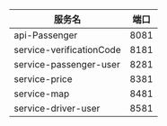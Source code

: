| 服务名                      | 端口   |
|--------------------------|------|
| api-Passenger            | 8081 |
| service-verificationCode | 8181 |
| service-passenger-user   | 8281 |
| service-price            | 8381 |
| service-map              | 8481 |
| service-driver-user      | 8581 |



